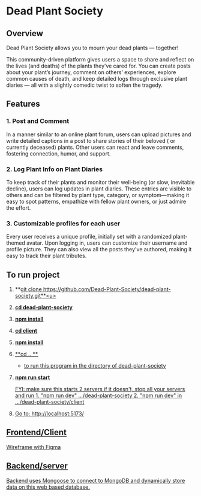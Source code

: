 # Dead Plant Society

## Overview
Dead Plant Society allows you to mourn your dead plants — together!

This community-driven platform gives users a space to share and reflect on the lives (and deaths) of the plants they’ve cared for. You can create posts about your plant’s journey, comment on others’ experiences, explore common causes of death, and keep detailed logs through exclusive plant diaries — all with a slightly comedic twist to soften the tragedy.

## Features

 ### 1. Post and Comment
In a manner similar to an online plant forum, users can upload pictures and write detailed captions in a post to share stories of their beloved ( or currently deceased) plants. Other users can react and leave comments, fostering connection, humor, and support. 
### 2. Log Plant Info on Plant Diaries 
To keep track of their plants and monitor their well-being (or slow, inevitable decline), users can log updates in plant diaries. These entries are visible to others and can be filtered by plant type, category, or symptom—making it easy to spot patterns, empathize with fellow plant owners, or just admire the effort.
### 3. Customizable profiles for each user 
Every user receives a unique profile, initially set with a randomized plant-themed avatar. Upon logging in, users can customize their username and profile picture. They can also view all the posts they've authored, making it easy to track their plant tributes. 


## To run project
1) **<u>git clone https://github.com/Dead-Plant-Society/dead-plant-society.git**<u>
2) **<u>cd dead-plant-society**<u>
3) **<u>npm install**<u>
4) **<u>cd client**<u>
5) **<u>npm install**<u>
6) **<u>cd .. **<u>

      - to run this program in the directory of dead-plant-society 
6) **<u>npm run start**<u>

     FYI: make sure this starts 2 servers if it doesn't, stop all your servers and run
       1. "npm run dev" .../dead-plant-society
       2.  "npm run dev" in .../dead-plant-society/client
   
7) Go to: http://localhost:5173/ 
   
## Frontend/Client
[Wireframe with Figma](https://www.figma.com/proto/CmIghaJqtwueHUzS7WTfpB/dead-plant-society-wireframe?node-id=14-359&t=kMpSE8qtOruoIAtG-1)

## Backend/server
Backend uses Mongoose to connect to MongoDB and dynamically store data on this web based database.


